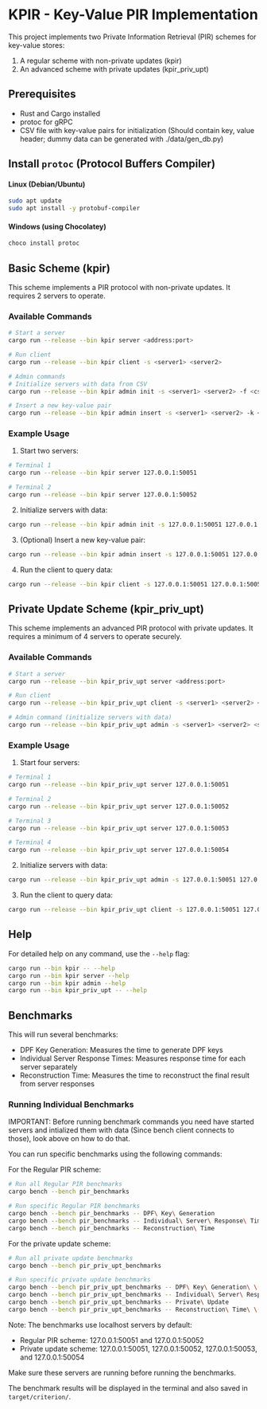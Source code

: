 # KPIR - Key-Value PIR Implementation

This project implements two Private Information Retrieval (PIR) schemes for key-value stores:

1. A regular scheme with non-private updates (kpir)
2. An advanced scheme with private updates (kpir_priv_upt)

## Prerequisites

- Rust and Cargo installed
- protoc for gRPC
- CSV file with key-value pairs for initialization (Should contain key, value header; dummy data can be generated with ./data/gen_db.py)

## Install `protoc` (Protocol Buffers Compiler)

#### Linux (Debian/Ubuntu)

```bash
sudo apt update
sudo apt install -y protobuf-compiler
```

#### Windows (using Chocolatey)

```powershell
choco install protoc
```

## Basic Scheme (kpir)

This scheme implements a PIR protocol with non-private updates. It requires 2 servers to operate.

### Available Commands

```bash
# Start a server
cargo run --release --bin kpir server <address:port>

# Run client
cargo run --release --bin kpir client -s <server1> <server2>

# Admin commands
# Initialize servers with data from CSV
cargo run --release --bin kpir admin init -s <server1> <server2> -f <csv_file>

# Insert a new key-value pair
cargo run --release --bin kpir admin insert -s <server1> <server2> -k <key> -v <value>
```

### Example Usage

1. Start two servers:

```bash
# Terminal 1
cargo run --release --bin kpir server 127.0.0.1:50051

# Terminal 2
cargo run --release --bin kpir server 127.0.0.1:50052
```

2. Initialize servers with data:

```bash
cargo run --release --bin kpir admin init -s 127.0.0.1:50051 127.0.0.1:50052 -f "./data/dummy_data_n_20.csv"
```

3. (Optional) Insert a new key-value pair:

```bash
cargo run --release --bin kpir admin insert -s 127.0.0.1:50051 127.0.0.1:50052 -k "new_key" -v "new_value"
```

4. Run the client to query data:

```bash
cargo run --release --bin kpir client -s 127.0.0.1:50051 127.0.0.1:50052
```

## Private Update Scheme (kpir_priv_upt)

This scheme implements an advanced PIR protocol with private updates. It requires a minimum of 4 servers to operate securely.

### Available Commands

```bash
# Start a server
cargo run --release --bin kpir_priv_upt server <address:port>

# Run client
cargo run --release --bin kpir_priv_upt client -s <server1> <server2> <server3> <server4>

# Admin command (initialize servers with data)
cargo run --release --bin kpir_priv_upt admin -s <server1> <server2> <server3> <server4> -f <csv_file>
```

### Example Usage

1. Start four servers:

```bash
# Terminal 1
cargo run --release --bin kpir_priv_upt server 127.0.0.1:50051

# Terminal 2
cargo run --release --bin kpir_priv_upt server 127.0.0.1:50052

# Terminal 3
cargo run --release --bin kpir_priv_upt server 127.0.0.1:50053

# Terminal 4
cargo run --release --bin kpir_priv_upt server 127.0.0.1:50054
```

2. Initialize servers with data:

```bash
cargo run --release --bin kpir_priv_upt admin -s 127.0.0.1:50051 127.0.0.1:50052 127.0.0.1:50053 127.0.0.1:50054 -f "./data/dummy_data_n_20.csv"
```

3. Run the client to query data:

```bash
cargo run --release --bin kpir_priv_upt client -s 127.0.0.1:50051 127.0.0.1:50052 127.0.0.1:50053 127.0.0.1:50054
```

## Help

For detailed help on any command, use the `--help` flag:

```bash
cargo run --bin kpir -- --help
cargo run --bin kpir server --help
cargo run --bin kpir admin --help
cargo run --bin kpir_priv_upt -- --help
```

## Benchmarks

This will run several benchmarks:

- DPF Key Generation: Measures the time to generate DPF keys
- Individual Server Response Times: Measures response time for each server separately
- Reconstruction Time: Measures the time to reconstruct the final result from server responses

### Running Individual Benchmarks

IMPORTANT: Before running benchmark commands you need have started servers and intialized them with data (Since bench client connects to those), look above on how to do that.

You can run specific benchmarks using the following commands:

For the Regular PIR scheme:

```bash
# Run all Regular PIR benchmarks
cargo bench --bench pir_benchmarks

# Run specific Regular PIR benchmarks
cargo bench --bench pir_benchmarks -- DPF\ Key\ Generation
cargo bench --bench pir_benchmarks -- Individual\ Server\ Response\ Times
cargo bench --bench pir_benchmarks -- Reconstruction\ Time
```

For the private update scheme:

```bash
# Run all private update benchmarks
cargo bench --bench pir_priv_upt_benchmarks

# Run specific private update benchmarks
cargo bench --bench pir_priv_upt_benchmarks -- DPF\ Key\ Generation\ \(Private\ Update\)
cargo bench --bench pir_priv_upt_benchmarks -- Individual\ Server\ Response\ Times\ \(Private\ Update\)
cargo bench --bench pir_priv_upt_benchmarks -- Private\ Update
cargo bench --bench pir_priv_upt_benchmarks -- Reconstruction\ Time\ \(Private\ Update\)
```

Note: The benchmarks use localhost servers by default:

- Regular PIR scheme: 127.0.0.1:50051 and 127.0.0.1:50052
- Private update scheme: 127.0.0.1:50051, 127.0.0.1:50052, 127.0.0.1:50053, and 127.0.0.1:50054

Make sure these servers are running before running the benchmarks.

The benchmark results will be displayed in the terminal and also saved in `target/criterion/`.
